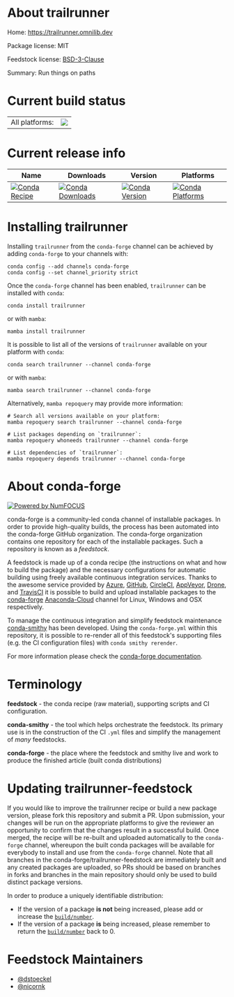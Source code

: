 About trailrunner
=================

Home: https://trailrunner.omnilib.dev

Package license: MIT

Feedstock license: [BSD-3-Clause](https://github.com/conda-forge/trailrunner-feedstock/blob/main/LICENSE.txt)

Summary: Run things on paths

Current build status
====================


<table><tr><td>All platforms:</td>
    <td>
      <a href="https://dev.azure.com/conda-forge/feedstock-builds/_build/latest?definitionId=17697&branchName=main">
        <img src="https://dev.azure.com/conda-forge/feedstock-builds/_apis/build/status/trailrunner-feedstock?branchName=main">
      </a>
    </td>
  </tr>
</table>

Current release info
====================

| Name | Downloads | Version | Platforms |
| --- | --- | --- | --- |
| [![Conda Recipe](https://img.shields.io/badge/recipe-trailrunner-green.svg)](https://anaconda.org/conda-forge/trailrunner) | [![Conda Downloads](https://img.shields.io/conda/dn/conda-forge/trailrunner.svg)](https://anaconda.org/conda-forge/trailrunner) | [![Conda Version](https://img.shields.io/conda/vn/conda-forge/trailrunner.svg)](https://anaconda.org/conda-forge/trailrunner) | [![Conda Platforms](https://img.shields.io/conda/pn/conda-forge/trailrunner.svg)](https://anaconda.org/conda-forge/trailrunner) |

Installing trailrunner
======================

Installing `trailrunner` from the `conda-forge` channel can be achieved by adding `conda-forge` to your channels with:

```
conda config --add channels conda-forge
conda config --set channel_priority strict
```

Once the `conda-forge` channel has been enabled, `trailrunner` can be installed with `conda`:

```
conda install trailrunner
```

or with `mamba`:

```
mamba install trailrunner
```

It is possible to list all of the versions of `trailrunner` available on your platform with `conda`:

```
conda search trailrunner --channel conda-forge
```

or with `mamba`:

```
mamba search trailrunner --channel conda-forge
```

Alternatively, `mamba repoquery` may provide more information:

```
# Search all versions available on your platform:
mamba repoquery search trailrunner --channel conda-forge

# List packages depending on `trailrunner`:
mamba repoquery whoneeds trailrunner --channel conda-forge

# List dependencies of `trailrunner`:
mamba repoquery depends trailrunner --channel conda-forge
```


About conda-forge
=================

[![Powered by
NumFOCUS](https://img.shields.io/badge/powered%20by-NumFOCUS-orange.svg?style=flat&colorA=E1523D&colorB=007D8A)](https://numfocus.org)

conda-forge is a community-led conda channel of installable packages.
In order to provide high-quality builds, the process has been automated into the
conda-forge GitHub organization. The conda-forge organization contains one repository
for each of the installable packages. Such a repository is known as a *feedstock*.

A feedstock is made up of a conda recipe (the instructions on what and how to build
the package) and the necessary configurations for automatic building using freely
available continuous integration services. Thanks to the awesome service provided by
[Azure](https://azure.microsoft.com/en-us/services/devops/), [GitHub](https://github.com/),
[CircleCI](https://circleci.com/), [AppVeyor](https://www.appveyor.com/),
[Drone](https://cloud.drone.io/welcome), and [TravisCI](https://travis-ci.com/)
it is possible to build and upload installable packages to the
[conda-forge](https://anaconda.org/conda-forge) [Anaconda-Cloud](https://anaconda.org/)
channel for Linux, Windows and OSX respectively.

To manage the continuous integration and simplify feedstock maintenance
[conda-smithy](https://github.com/conda-forge/conda-smithy) has been developed.
Using the ``conda-forge.yml`` within this repository, it is possible to re-render all of
this feedstock's supporting files (e.g. the CI configuration files) with ``conda smithy rerender``.

For more information please check the [conda-forge documentation](https://conda-forge.org/docs/).

Terminology
===========

**feedstock** - the conda recipe (raw material), supporting scripts and CI configuration.

**conda-smithy** - the tool which helps orchestrate the feedstock.
                   Its primary use is in the construction of the CI ``.yml`` files
                   and simplify the management of *many* feedstocks.

**conda-forge** - the place where the feedstock and smithy live and work to
                  produce the finished article (built conda distributions)


Updating trailrunner-feedstock
==============================

If you would like to improve the trailrunner recipe or build a new
package version, please fork this repository and submit a PR. Upon submission,
your changes will be run on the appropriate platforms to give the reviewer an
opportunity to confirm that the changes result in a successful build. Once
merged, the recipe will be re-built and uploaded automatically to the
`conda-forge` channel, whereupon the built conda packages will be available for
everybody to install and use from the `conda-forge` channel.
Note that all branches in the conda-forge/trailrunner-feedstock are
immediately built and any created packages are uploaded, so PRs should be based
on branches in forks and branches in the main repository should only be used to
build distinct package versions.

In order to produce a uniquely identifiable distribution:
 * If the version of a package **is not** being increased, please add or increase
   the [``build/number``](https://docs.conda.io/projects/conda-build/en/latest/resources/define-metadata.html#build-number-and-string).
 * If the version of a package **is** being increased, please remember to return
   the [``build/number``](https://docs.conda.io/projects/conda-build/en/latest/resources/define-metadata.html#build-number-and-string)
   back to 0.

Feedstock Maintainers
=====================

* [@dstoeckel](https://github.com/dstoeckel/)
* [@nicornk](https://github.com/nicornk/)

